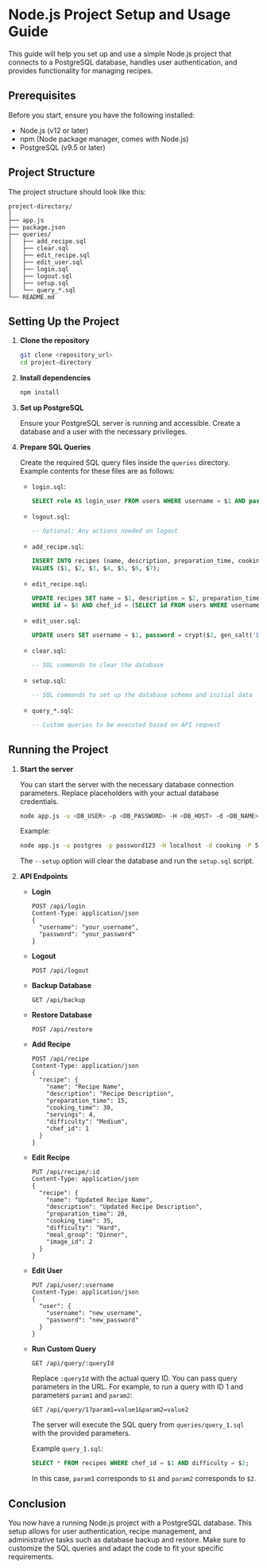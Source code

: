 # Node.js Project Setup and Usage Guide

This guide will help you set up and use a simple Node.js project that connects to a PostgreSQL database, handles user authentication, and provides functionality for managing recipes.

## Prerequisites

Before you start, ensure you have the following installed:

- Node.js (v12 or later)
- npm (Node package manager, comes with Node.js)
- PostgreSQL (v9.5 or later)

## Project Structure

The project structure should look like this:

```
project-directory/
│
├── app.js
├── package.json
├── queries/
│   ├── add_recipe.sql
│   ├── clear.sql
│   ├── edit_recipe.sql
│   ├── edit_user.sql
│   ├── login.sql
│   ├── logout.sql
│   ├── setup.sql
│   └── query_*.sql
└── README.md
```

## Setting Up the Project

1. **Clone the repository**

   ```bash
   git clone <repository_url>
   cd project-directory
   ```

2. **Install dependencies**

   ```bash
   npm install
   ```

3. **Set up PostgreSQL**

   Ensure your PostgreSQL server is running and accessible. Create a database and a user with the necessary privileges.

4. **Prepare SQL Queries**

   Create the required SQL query files inside the `queries` directory. Example contents for these files are as follows:

   - `login.sql`:
     ```sql
     SELECT role AS login_user FROM users WHERE username = $1 AND password = crypt($2, password);
     ```

   - `logout.sql`:
     ```sql
     -- Optional: Any actions needed on logout
     ```

   - `add_recipe.sql`:
     ```sql
     INSERT INTO recipes (name, description, preparation_time, cooking_time, servings, difficulty, chef_id)
     VALUES ($1, $2, $3, $4, $5, $6, $7);
     ```

   - `edit_recipe.sql`:
     ```sql
     UPDATE recipes SET name = $1, description = $2, preparation_time = $3, cooking_time = $4, difficulty = $5, meal_group = $6, image_id = $7
     WHERE id = $8 AND chef_id = (SELECT id FROM users WHERE username = $9);
     ```

   - `edit_user.sql`:
     ```sql
     UPDATE users SET username = $1, password = crypt($2, gen_salt('bf')) WHERE username = $3;
     ```

   - `clear.sql`:
     ```sql
     -- SQL commands to clear the database
     ```

   - `setup.sql`:
     ```sql
     -- SQL commands to set up the database schema and initial data
     ```

   - `query_*.sql`:
     ```sql
     -- Custom queries to be executed based on API request
     ```

## Running the Project

1. **Start the server**

   You can start the server with the necessary database connection parameters. Replace placeholders with your actual database credentials.

   ```bash
   node app.js -u <DB_USER> -p <DB_PASSWORD> -H <DB_HOST> -d <DB_NAME> -P <DB_PORT> --setup
   ```

   Example:

   ```bash
   node app.js -u postgres -p password123 -H localhost -d cooking -P 5432 --setup
   ```

   The `--setup` option will clear the database and run the `setup.sql` script.

2. **API Endpoints**

   - **Login**
     ```http
     POST /api/login
     Content-Type: application/json
     {
       "username": "your_username",
       "password": "your_password"
     }
     ```

   - **Logout**
     ```http
     POST /api/logout
     ```

   - **Backup Database**
     ```http
     GET /api/backup
     ```

   - **Restore Database**
     ```http
     POST /api/restore
     ```

   - **Add Recipe**
     ```http
     POST /api/recipe
     Content-Type: application/json
     {
       "recipe": {
         "name": "Recipe Name",
         "description": "Recipe Description",
         "preparation_time": 15,
         "cooking_time": 30,
         "servings": 4,
         "difficulty": "Medium",
         "chef_id": 1
       }
     }
     ```

   - **Edit Recipe**
     ```http
     PUT /api/recipe/:id
     Content-Type: application/json
     {
       "recipe": {
         "name": "Updated Recipe Name",
         "description": "Updated Recipe Description",
         "preparation_time": 20,
         "cooking_time": 35,
         "difficulty": "Hard",
         "meal_group": "Dinner",
         "image_id": 2
       }
     }
     ```

   - **Edit User**
     ```http
     PUT /api/user/:username
     Content-Type: application/json
     {
       "user": {
         "username": "new_username",
         "password": "new_password"
       }
     }
     ```

   - **Run Custom Query**
     ```http
     GET /api/query/:queryId
     ```

     Replace `:queryId` with the actual query ID. You can pass query parameters in the URL. For example, to run a query with ID 1 and parameters `param1` and `param2`:

     ```http
     GET /api/query/1?param1=value1&param2=value2
     ```

     The server will execute the SQL query from `queries/query_1.sql` with the provided parameters.

     Example `query_1.sql`:
     ```sql
     SELECT * FROM recipes WHERE chef_id = $1 AND difficulty = $2;
     ```

     In this case, `param1` corresponds to `$1` and `param2` corresponds to `$2`.

## Conclusion

You now have a running Node.js project with a PostgreSQL database. This setup allows for user authentication, recipe management, and administrative tasks such as database backup and restore. Make sure to customize the SQL queries and adapt the code to fit your specific requirements.